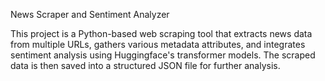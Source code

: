 News Scraper and Sentiment Analyzer

This project is a Python-based web scraping tool that extracts news data from multiple URLs, gathers various metadata attributes, and integrates sentiment analysis using Huggingface's transformer models. The scraped data is then saved into a structured JSON file for further analysis.



